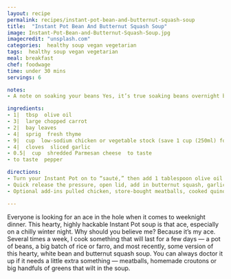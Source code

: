 ```yaml
---
layout: recipe
permalink: recipes/instant-pot-bean-and-butternut-squash-soup
title:  "Instant Pot Bean And Butternut Squash Soup"
image: Instant-Pot-Bean-and-Butternut-Squash-Soup.jpg
imagecredit: "unsplash.com"
categories:  healthy soup vegan vegetarian
tags:  healthy soup vegan vegetarian
meal: breakfast
chef: foodwage
time: under 30 mins
servings: 6

notes:
- A note on soaking your beans Yes, it’s true soaking beans overnight before you cook them speeds up the cooking time, so hypothetically pressure cooking them in your Instant Pot takes care of all that. But, there’s another reason to soak them phytic acid. Phytic acid is the natural toxin meant to deter predators from ingesting these little seeds before they have the chance to sprout new plants (as all legumes, beans and grains were born to do). If you’ve ever had more gas than you want to admit after eating beans, you’re likely the victim of unsoaked beans. Soaking these ingredients dilutes and washes away this toxin, makes your beans more digestible and improves cooking time all at once. So, soak your beans on Sunday night, cook them on Monday night and eat off this fabulous, homey, healthy, life-hack soup all week.

ingredients:
- 1|  tbsp  olive oil  
- 3|  large chopped carrot  
- 2|  bay leaves  
- 4|  sprig  fresh thyme  
- 9|  cup  low-sodium chicken or vegetable stock (save 1 cup (250ml) for thinning the soup)  
- 4|  cloves  sliced garlic  
- 0.5|  cup  shredded Parmesan cheese  to taste
- to taste  pepper

directions:
- Turn your Instant Pot on to “sauté,” then add 1 tablespoon olive oil to the pot and saute onion, celery and carrot until softened. Try not to brown. Add soaked white beans, rosemary, thyme, bay leaves, chicken stock and pepper. Turn the Instant Pot to the “pressure” function, or to the “soup/stew” function and set the timer to 15 minutes. Instant Pot will pressurize, then cook for 15 minutes. The beans should be almost soft but still have a small bite to them.
- Quick release the pressure, open lid, add in butternut squash, garlic and salt and pepper, to taste. Place lid back on and pressure cook for 10 more minutes, allowing pressure to naturally release. Stir in kale just before serving and use remaining chicken stock to thin soup if it’s too thick. Test to make sure the beans are completely soft. Pull out stems of rosemary and thyme. Add salt, to taste. Serve topped with shredded Parmesan.
- Optional add-ins pulled chicken, store-bought meatballs, cooked quinoa or rice, homemade croutons, torn spinach, etc.

---
```


Everyone is looking for an ace in the hole when it comes to weeknight dinner. This hearty, highly hackable Instant Pot soup is that ace, especially on a chilly winter night. Why should you believe me? Because it’s my ace.
Several times a week, I cook something that will last for a few days — a pot of beans, a big batch of rice or farro, and most recently, some version of this hearty, white bean and butternut squash soup. You can always doctor it up if it needs a little extra something — meatballs, homemade croutons or big handfuls of greens that wilt in the soup.
